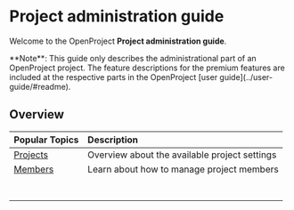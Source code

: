 # Project administration guide

Welcome to the OpenProject **Project administration guide**.

<div class="alert alert-info" role="alert">
**Note**: This guide only describes the administrational part of an OpenProject project. The feature descriptions for the premium features are included at the respective parts in the OpenProject [user guide](../user-guide/#readme).
    
</div>

## Overview

| Popular Topics       | Description                                   |
| -------------------- | :-------------------------------------------- |
| [Projects](projects) | Overview about the available project settings |
| [Members](members)   | Learn about how to manage project members     |
|                      |                                               |
|                      |                                               |
|                      |                                               |
|                      |                                               |
|                      |                                               |
|                      |                                               |
|                      |                                               |


